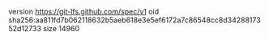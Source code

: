 version https://git-lfs.github.com/spec/v1
oid sha256:aa811fd7b062118632b5aeb618e3e5ef6172a7c86548cc8d3428817352d12733
size 14960
